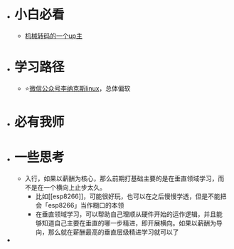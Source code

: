 - # 小白必看
	- [机械转码的一个up主](https://www.bilibili.com/video/BV15N4y1F7sU?spm_id_from=333.337.search-card.all.click&vd_source=6b927c18188d6ef677a0d82692725653)
- # 学习路径
	- ⭐[微信公众号李纳克斯linux](https://www.bilibili.com/video/BV1Jv411P7vV?spm_id_from=333.337.search-card.all.click&vd_source=6b927c18188d6ef677a0d82692725653)，总体偏软
- # 必有我师
- # 一些思考
	- 入行，如果以薪酬为核心，那么前期打基础主要的是在垂直领域学习，而不是在一个横向上止步太久。
		- 比如[[esp8266]]，可能很好玩，也可以在之后慢慢学透，但是不能把会「esp8266」当作糊口的本领
		- 在垂直领域学习，可以帮助自己理顺从硬件开始的运作逻辑，并且能够知道自己主要在垂直的哪一步精进，即开展横向。如果以薪酬为导向，那么就在薪酬最高的垂直层级精进学习就可以了
-